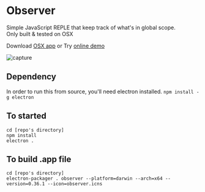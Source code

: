 Observer
===========

Simple JavaScript REPLE that keep track of what's in global scope.  
Only built & tested on OSX

Download [OSX app](https://github.com/kosamari/observer/raw/master/observer.zip) or Try [online demo](https://kosamari.github.io/observer/)

![capture](https://cloud.githubusercontent.com/assets/4581495/11929776/e316c2f4-a7ab-11e5-8a7a-84f76f6c54f8.gif)

## Dependency
In order to run this from source, you'll need electron installed.
`npm install -g electron`

## To started
```
cd [repo's directory]
npm install
electron .
```

## To build .app file
```
cd [repo's directory]
electron-packager . observer --platform=darwin --arch=x64 --version=0.36.1 --icon=observer.icns
```